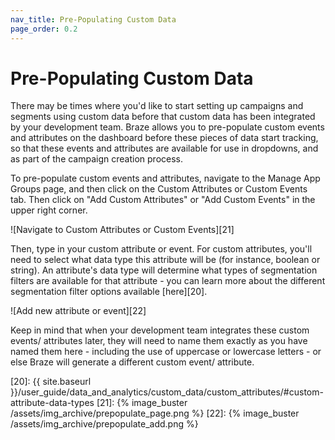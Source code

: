 ```yaml
---
nav_title: Pre-Populating Custom Data
page_order: 0.2
---
```


# Pre-Populating Custom Data

There may be times where you'd like to start setting up campaigns and segments using custom data before that custom data has been integrated by your development team. Braze allows you to pre-populate custom events and attributes on the dashboard before these pieces of data start tracking, so that these events and attributes are available for use in dropdowns, and as part of the campaign creation process.

To pre-populate custom events and attributes, navigate to the Manage App Groups page, and then click on the Custom Attributes or Custom Events tab. Then click on "Add Custom Attributes" or "Add Custom Events" in the upper right corner.

![Navigate to Custom Attributes or Custom Events][21]

Then, type in your custom attribute or event. For custom attributes, you'll need to select what data type this attribute will be (for instance, boolean or string). An attribute's data type will determine what types of segmentation filters are available for that attribute - you can learn more about the different segmentation filter options available [here][20].

![Add new attribute or event][22]

Keep in mind that when your development team integrates these custom events/ attributes later, they will need to name them exactly as you have named them here - including the use of uppercase or lowercase letters - or else Braze will generate a different custom event/ attribute.

[20]: {{ site.baseurl }}/user_guide/data_and_analytics/custom_data/custom_attributes/#custom-attribute-data-types
[21]: {% image_buster /assets/img_archive/prepopulate_page.png %}
[22]: {% image_buster /assets/img_archive/prepopulate_add.png %}
